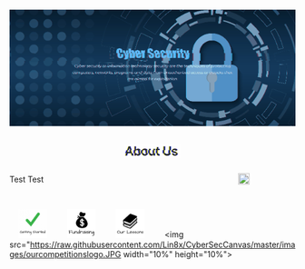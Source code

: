 <img src="https://raw.githubusercontent.com/Lin8x/CyberSecCanvas/master/images/glitchywaves.gif" width="100%" height="10">

<p align="center"> <img src="https://raw.githubusercontent.com/Lin8x/CyberSecCanvas/master/images/cyber.gif" width="100%" height="90%"> </p>

## <p align="center"> <img src="https://raw.githubusercontent.com/Lin8x/CyberSecCanvas/master/images/AboutUsLogoGif.gif" width="20%" height="20%"> </p>

<span style="vertical-align:middle">Test Test</span>
<img align="right" src="https://raw.githubusercontent.com/Lin8x/CyberSecCanvas/master/images/glitchywaves.gif" width="20%" height="20%">

<!--- 
- Description about the club
- Welcomes newcomers
- Talks about the foundation and ideas

--->

<img src="https://raw.githubusercontent.com/Lin8x/CyberSecCanvas/master/images/glitchywaves.gif" width="100%" height="10">

&nbsp; &nbsp; <img src="https://raw.githubusercontent.com/Lin8x/CyberSecCanvas/master/images/gettingstartedlogo.JPG" width="10%" height="10%"> &nbsp; &nbsp; &nbsp; &nbsp; <img src="https://raw.githubusercontent.com/Lin8x/CyberSecCanvas/master/images/fundraisinglogo.JPG" width="10%" height="10%"> &nbsp; &nbsp; &nbsp; &nbsp; <img src="https://raw.githubusercontent.com/Lin8x/CyberSecCanvas/master/images/ourlessonslogo.JPG" width="10%" height="10%"> &nbsp; &nbsp; &nbsp; &nbsp; <img src="https://raw.githubusercontent.com/Lin8x/CyberSecCanvas/master/images/ourcompetitionslogo.JPG width="10%" height="10%"> 

<!--- 
* [How to Join]()
* [Our Lessons and Files]()
* [Our Currency Systen]()
* [Performing Competitions]()
* [Fundraising]()
* [Our Club Roles and Staff]()
--->

<img src="https://raw.githubusercontent.com/Lin8x/CyberSecCanvas/master/images/glitchywaves.gif" width="100%" height="10">
